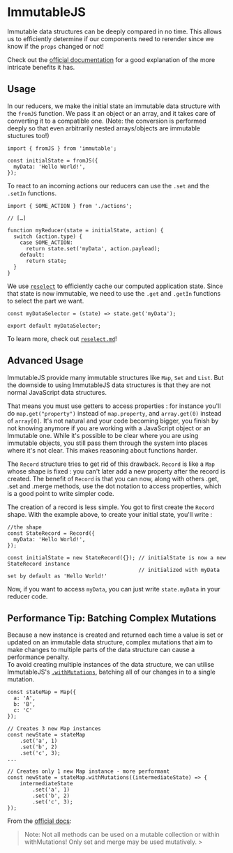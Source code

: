 # ImmutableJS

Immutable data structures can be deeply compared in no time. This allows us to
efficiently determine if our components need to rerender since we know if the
`props` changed or not!

Check out the [official documentation](https://facebook.github.io/immutable-js/)
for a good explanation of the more intricate benefits it has.

## Usage

In our reducers, we make the initial state an immutable data structure with the
`fromJS` function. We pass it an object or an array, and it takes care of
converting it to a compatible one. (Note: the conversion is performed deeply so
that even arbitrarily nested arrays/objects are immutable stuctures too!)

```JS
import { fromJS } from 'immutable';

const initialState = fromJS({
  myData: 'Hello World!',
});
```

To react to an incoming actions our reducers can use the `.set` and the `.setIn`
functions.

```JS
import { SOME_ACTION } from './actions';

// […]

function myReducer(state = initialState, action) {
  switch (action.type) {
    case SOME_ACTION:
      return state.set('myData', action.payload);
    default:
      return state;
  }
}
```

We use [`reselect`](./reselect.md) to efficiently cache our computed application
state. Since that state is now immutable, we need to use the `.get` and `.getIn`
functions to select the part we want.

```JS
const myDataSelector = (state) => state.get('myData');

export default myDataSelector;
```

To learn more, check out [`reselect.md`](reselect.md)!

## Advanced Usage

ImmutableJS provide many immutable structures like `Map`, `Set` and `List`. But the  downside to using ImmutableJS data structures is that they are not normal JavaScript data structures. 

That means you must use getters to access properties : for instance you'll do `map.get("property")` instead of `map.property`, and `array.get(0)` instead of `array[0]`. It's not natural and your code becoming bigger, you finish by not knowing anymore if you are working with a JavaScript object or an Immutable one. While it's possible to be clear where you are using immutable objects, you still pass them through the system into places where it's not clear. This makes reasoning about functions harder.

The `Record` structure tries to get rid of this drawback. `Record` is like a `Map` whose shape is fixed : you can't later add a new property after the record is created. The benefit of `Record` is that you can now, along with others .get, .set and .merge methods, use the dot notation to access properties, which is a good point to write simpler code.

The creation of a record is less simple. You got to first create the `Record` shape. With the example above, to create your initial state, you'll write :

```JS
//the shape
const StateRecord = Record({
  myData: 'Hello World!',
});

const initialState = new StateRecord({}); // initialState is now a new StateRecord instance
                                          // initialized with myData set by default as 'Hello World!'
```

Now, if you want to access `myData`, you can just write `state.myData` in your reducer code.

## Performance Tip: Batching Complex Mutations

Because a new instance is created and returned each time a value is set or updated on an immutable data structure, complex mutations that aim to make changes to multiple parts of the data structure can cause a performance penalty.  
To avoid creating multiple instances of the data structure, we can utilise ImmutableJS's [`.withMutations`](https://facebook.github.io/immutable-js/docs/#/Map/withMutations), batching all of our changes in to a single mutation.

```JS
const stateMap = Map({
  a: 'A',
  b: 'B',
  c: 'C'
});

// Creates 3 new Map instances
const newState = stateMap
	.set('a', 1)
	.set('b', 2)
	.set('c', 3);
...

// Creates only 1 new Map instance - more performant
const newState = stateMap.withMutations((intermediateState) => {
	intermediateState
		.set('a', 1)
		.set('b', 2)
		.set('c', 3);
});				
```

From the [official docs](https://facebook.github.io/immutable-js/docs/#/Map/withMutations): 
> Note: Not all methods can be used on a mutable collection or within withMutations! Only set and merge may be used mutatively. >